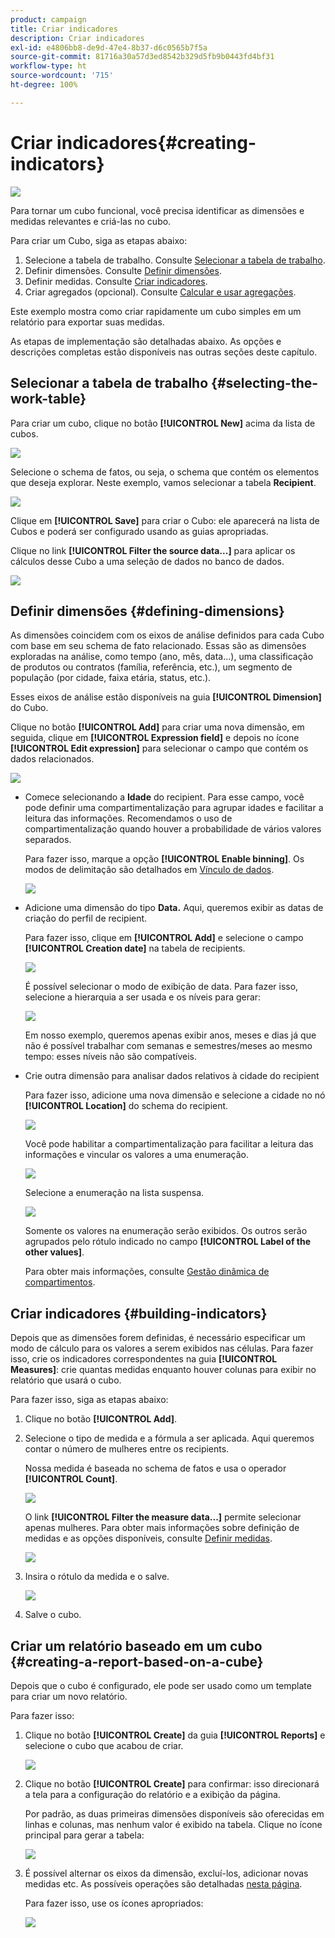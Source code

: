 ```yaml
---
product: campaign
title: Criar indicadores
description: Criar indicadores
exl-id: e4806bb8-de9d-47e4-8b37-d6c0565b7f5a
source-git-commit: 81716a30a57d3ed8542b329d5fb9b0443fd4bf31
workflow-type: ht
source-wordcount: '715'
ht-degree: 100%

---
```


# Criar indicadores{#creating-indicators}

![](../../assets/common.svg)

Para tornar um cubo funcional, você precisa identificar as dimensões e medidas relevantes e criá-las no cubo.

Para criar um Cubo, siga as etapas abaixo:

1. Selecione a tabela de trabalho. Consulte [Selecionar a tabela de trabalho](#selecting-the-work-table).
1. Definir dimensões. Consulte [Definir dimensões](#defining-dimensions).
1. Definir medidas. Consulte [Criar indicadores](#building-indicators).
1. Criar agregados (opcional). Consulte [Calcular e usar agregações](../../reporting/using/concepts-and-methodology.md#calculating-and-using-aggregates).

Este exemplo mostra como criar rapidamente um cubo simples em um relatório para exportar suas medidas.

As etapas de implementação são detalhadas abaixo. As opções e descrições completas estão disponíveis nas outras seções deste capítulo.

## Selecionar a tabela de trabalho {#selecting-the-work-table}

Para criar um cubo, clique no botão **[!UICONTROL New]** acima da lista de cubos.

![](assets/s_advuser_cube_create.png)

Selecione o schema de fatos, ou seja, o schema que contém os elementos que deseja explorar. Neste exemplo, vamos selecionar a tabela **Recipient**.

![](assets/s_advuser_cube_wz_02.png)

Clique em **[!UICONTROL Save]** para criar o Cubo: ele aparecerá na lista de Cubos e poderá ser configurado usando as guias apropriadas.

Clique no link **[!UICONTROL Filter the source data...]** para aplicar os cálculos desse Cubo a uma seleção de dados no banco de dados.

![](assets/s_advuser_cube_wz_03.png)

## Definir dimensões {#defining-dimensions}

As dimensões coincidem com os eixos de análise definidos para cada Cubo com base em seu schema de fato relacionado. Essas são as dimensões exploradas na análise, como tempo (ano, mês, data...), uma classificação de produtos ou contratos (família, referência, etc.), um segmento de população (por cidade, faixa etária, status, etc.).

Esses eixos de análise estão disponíveis na guia **[!UICONTROL Dimension]** do Cubo.

Clique no botão **[!UICONTROL Add]** para criar uma nova dimensão, em seguida, clique em **[!UICONTROL Expression field]** e depois no ícone **[!UICONTROL Edit expression]** para selecionar o campo que contém os dados relacionados.

![](assets/s_advuser_cube_wz_04.png)

* Comece selecionando a **Idade** do recipient. Para esse campo, você pode definir uma compartimentalização para agrupar idades e facilitar a leitura das informações. Recomendamos o uso de compartimentalização quando houver a probabilidade de vários valores separados.

   Para fazer isso, marque a opção **[!UICONTROL Enable binning]**. Os modos de delimitação são detalhados em [Vínculo de dados](../../reporting/using/concepts-and-methodology.md#data-binning).

   ![](assets/s_advuser_cube_wz_05.png)

* Adicione uma dimensão do tipo **Data.** Aqui, queremos exibir as datas de criação do perfil de recipient.

   Para fazer isso, clique em **[!UICONTROL Add]** e selecione o campo **[!UICONTROL Creation date]** na tabela de recipients.

   ![](assets/s_advuser_cube_wz_06.png)

   É possível selecionar o modo de exibição de data. Para fazer isso, selecione a hierarquia a ser usada e os níveis para gerar:

   ![](assets/s_advuser_cube_wz_07.png)

   Em nosso exemplo, queremos apenas exibir anos, meses e dias já que não é possível trabalhar com semanas e semestres/meses ao mesmo tempo: esses níveis não são compatíveis.

* Crie outra dimensão para analisar dados relativos à cidade do recipient

   Para fazer isso, adicione uma nova dimensão e selecione a cidade no nó **[!UICONTROL Location]** do schema do recipient.

   ![](assets/s_advuser_cube_wz_08.png)

   Você pode habilitar a compartimentalização para facilitar a leitura das informações e vincular os valores a uma enumeração.

   ![](assets/s_advuser_cube_wz_09.png)

   Selecione a enumeração na lista suspensa.

   ![](assets/s_advuser_cube_wz_10.png)

   Somente os valores na enumeração serão exibidos. Os outros serão agrupados pelo rótulo indicado no campo **[!UICONTROL Label of the other values]**.

   Para obter mais informações, consulte [Gestão dinâmica de compartimentos](../../reporting/using/concepts-and-methodology.md#dynamically-managing-bins).

## Criar indicadores {#building-indicators}

Depois que as dimensões forem definidas, é necessário especificar um modo de cálculo para os valores a serem exibidos nas células. Para fazer isso, crie os indicadores correspondentes na guia **[!UICONTROL Measures]**: crie quantas medidas enquanto houver colunas para exibir no relatório que usará o cubo.

Para fazer isso, siga as etapas abaixo:

1. Clique no botão **[!UICONTROL Add]**.
1. Selecione o tipo de medida e a fórmula a ser aplicada. Aqui queremos contar o número de mulheres entre os recipients.

   Nossa medida é baseada no schema de fatos e usa o operador **[!UICONTROL Count]**.

   ![](assets/s_advuser_cube_wz_11.png)

   O link **[!UICONTROL Filter the measure data...]** permite selecionar apenas mulheres. Para obter mais informações sobre definição de medidas e as opções disponíveis, consulte [Definir medidas](../../reporting/using/concepts-and-methodology.md#defining-measures).

   ![](assets/s_advuser_cube_wz_12.png)

1. Insira o rótulo da medida e o salve.

   ![](assets/s_advuser_cube_wz_13.png)

1. Salve o cubo.

## Criar um relatório baseado em um cubo {#creating-a-report-based-on-a-cube}

Depois que o cubo é configurado, ele pode ser usado como um template para criar um novo relatório.

Para fazer isso:

1. Clique no botão **[!UICONTROL Create]** da guia **[!UICONTROL Reports]** e selecione o cubo que acabou de criar.

   ![](assets/s_advuser_cube_wz_14.png)

1. Clique no botão **[!UICONTROL Create]** para confirmar: isso direcionará a tela para a configuração do relatório e a exibição da página.

   Por padrão, as duas primeiras dimensões disponíveis são oferecidas em linhas e colunas, mas nenhum valor é exibido na tabela. Clique no ícone principal para gerar a tabela:

   ![](assets/s_advuser_cube_wz_15.png)

1. É possível alternar os eixos da dimensão, excluí-los, adicionar novas medidas etc. As possíveis operações são detalhadas [nesta página](../../reporting/using/using-cubes-to-explore-data.md).

   Para fazer isso, use os ícones apropriados:

   ![](assets/s_advuser_cube_wz_16.png)
